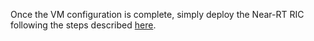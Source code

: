 <p align="justify">
  
Once the VM configuration is complete, simply deploy the Near-RT RIC following the steps described [here](https://docs.o-ran-sc.org/projects/o-ran-sc-ric-plt-ric-dep/en/latest/installation-guides.html#installing-near-realtime-ric-in-ric-cluster).

</p>
